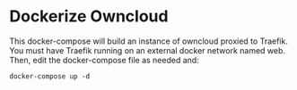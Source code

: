 # Dockerize Owncloud

This docker-compose will build an instance of owncloud proxied to Traefik. You must have Traefik running on an external docker network named web. Then, edit the docker-compose file as needed and:

```docker-compose up -d```
